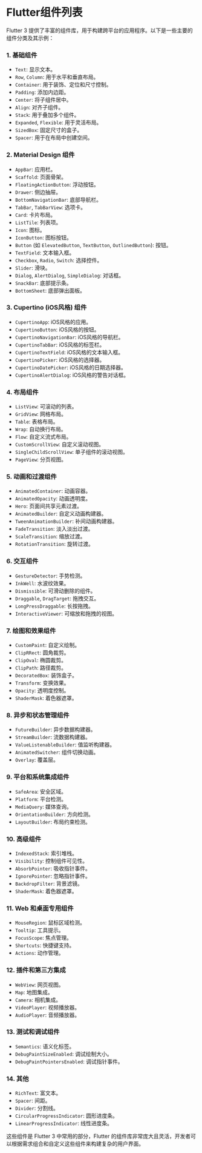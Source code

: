 # Flutter组件列表

Flutter 3 提供了丰富的组件库，用于构建跨平台的应用程序。以下是一些主要的组件分类及其示例：

### 1. **基础组件**
   - `Text`: 显示文本。
   - `Row`, `Column`: 用于水平和垂直布局。
   - `Container`: 用于装饰、定位和尺寸控制。
   - `Padding`: 添加内边距。
   - `Center`: 将子组件居中。
   - `Align`: 对齐子组件。
   - `Stack`: 用于叠加多个组件。
   - `Expanded`, `Flexible`: 用于灵活布局。
   - `SizedBox`: 固定尺寸的盒子。
   - `Spacer`: 用于在布局中创建空间。

### 2. **Material Design 组件**
   - `AppBar`: 应用栏。
   - `Scaffold`: 页面骨架。
   - `FloatingActionButton`: 浮动按钮。
   - `Drawer`: 侧边抽屉。
   - `BottomNavigationBar`: 底部导航栏。
   - `TabBar`, `TabBarView`: 选项卡。
   - `Card`: 卡片布局。
   - `ListTile`: 列表项。
   - `Icon`: 图标。
   - `IconButton`: 图标按钮。
   - `Button` (如 `ElevatedButton`, `TextButton`, `OutlinedButton`): 按钮。
   - `TextField`: 文本输入框。
   - `Checkbox`, `Radio`, `Switch`: 选择控件。
   - `Slider`: 滑块。
   - `Dialog`, `AlertDialog`, `SimpleDialog`: 对话框。
   - `SnackBar`: 底部提示条。
   - `BottomSheet`: 底部弹出面板。

### 3. **Cupertino (iOS风格) 组件**
   - `CupertinoApp`: iOS风格的应用。
   - `CupertinoButton`: iOS风格的按钮。
   - `CupertinoNavigationBar`: iOS风格的导航栏。
   - `CupertinoTabBar`: iOS风格的标签栏。
   - `CupertinoTextField`: iOS风格的文本输入框。
   - `CupertinoPicker`: iOS风格的选择器。
   - `CupertinoDatePicker`: iOS风格的日期选择器。
   - `CupertinoAlertDialog`: iOS风格的警告对话框。

### 4. **布局组件**
   - `ListView`: 可滚动的列表。
   - `GridView`: 网格布局。
   - `Table`: 表格布局。
   - `Wrap`: 自动换行布局。
   - `Flow`: 自定义流式布局。
   - `CustomScrollView`: 自定义滚动视图。
   - `SingleChildScrollView`: 单子组件的滚动视图。
   - `PageView`: 分页视图。

### 5. **动画和过渡组件**
   - `AnimatedContainer`: 动画容器。
   - `AnimatedOpacity`: 动画透明度。
   - `Hero`: 页面间共享元素过渡。
   - `AnimatedBuilder`: 自定义动画构建器。
   - `TweenAnimationBuilder`: 补间动画构建器。
   - `FadeTransition`: 淡入淡出过渡。
   - `ScaleTransition`: 缩放过渡。
   - `RotationTransition`: 旋转过渡。

### 6. **交互组件**
   - `GestureDetector`: 手势检测。
   - `InkWell`: 水波纹效果。
   - `Dismissible`: 可滑动删除的组件。
   - `Draggable`, `DragTarget`: 拖拽交互。
   - `LongPressDraggable`: 长按拖拽。
   - `InteractiveViewer`: 可缩放和拖拽的视图。

### 7. **绘图和效果组件**
   - `CustomPaint`: 自定义绘制。
   - `ClipRRect`: 圆角裁剪。
   - `ClipOval`: 椭圆裁剪。
   - `ClipPath`: 路径裁剪。
   - `DecoratedBox`: 装饰盒子。
   - `Transform`: 变换效果。
   - `Opacity`: 透明度控制。
   - `ShaderMask`: 着色器遮罩。

### 8. **异步和状态管理组件**
   - `FutureBuilder`: 异步数据构建器。
   - `StreamBuilder`: 流数据构建器。
   - `ValueListenableBuilder`: 值监听构建器。
   - `AnimatedSwitcher`: 组件切换动画。
   - `Overlay`: 覆盖层。

### 9. **平台和系统集成组件**
   - `SafeArea`: 安全区域。
   - `Platform`: 平台检测。
   - `MediaQuery`: 媒体查询。
   - `OrientationBuilder`: 方向检测。
   - `LayoutBuilder`: 布局约束检测。

### 10. **高级组件**
   - `IndexedStack`: 索引堆栈。
   - `Visibility`: 控制组件可见性。
   - `AbsorbPointer`: 吸收指针事件。
   - `IgnorePointer`: 忽略指针事件。
   - `BackdropFilter`: 背景滤镜。
   - `ShaderMask`: 着色器遮罩。

### 11. **Web 和桌面专用组件**
   - `MouseRegion`: 鼠标区域检测。
   - `Tooltip`: 工具提示。
   - `FocusScope`: 焦点管理。
   - `Shortcuts`: 快捷键支持。
   - `Actions`: 动作管理。

### 12. **插件和第三方集成**
   - `WebView`: 网页视图。
   - `Map`: 地图集成。
   - `Camera`: 相机集成。
   - `VideoPlayer`: 视频播放器。
   - `AudioPlayer`: 音频播放器。

### 13. **测试和调试组件**
   - `Semantics`: 语义化标签。
   - `DebugPaintSizeEnabled`: 调试绘制大小。
   - `DebugPaintPointersEnabled`: 调试指针事件。

### 14. **其他**
   - `RichText`: 富文本。
   - `Spacer`: 间距。
   - `Divider`: 分割线。
   - `CircularProgressIndicator`: 圆形进度条。
   - `LinearProgressIndicator`: 线性进度条。

这些组件是 Flutter 3 中常用的部分，Flutter 的组件库非常庞大且灵活，开发者可以根据需求组合和自定义这些组件来构建复杂的用户界面。